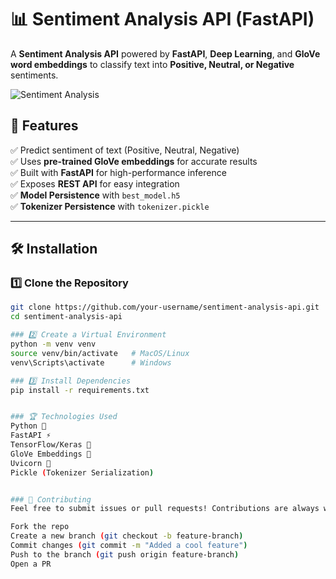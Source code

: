 # 📊 Sentiment Analysis API (FastAPI)  

A **Sentiment Analysis API** powered by **FastAPI**, **Deep Learning**, and **GloVe word embeddings** to classify text into **Positive, Neutral, or Negative** sentiments.

![Sentiment Analysis](https://miro.medium.com/max/1400/1*wIVcdK9WnA3xOJqSVO7UPw.gif)

## 🚀 Features  
✅ Predict sentiment of text (Positive, Neutral, Negative)  
✅ Uses **pre-trained GloVe embeddings** for accurate results  
✅ Built with **FastAPI** for high-performance inference  
✅ Exposes **REST API** for easy integration  
✅ **Model Persistence** with `best_model.h5`  
✅ **Tokenizer Persistence** with `tokenizer.pickle`  

---

## 🛠️ Installation  

### 1️⃣ Clone the Repository  
```bash
git clone https://github.com/your-username/sentiment-analysis-api.git
cd sentiment-analysis-api

### 2️⃣ Create a Virtual Environment
python -m venv venv
source venv/bin/activate   # MacOS/Linux
venv\Scripts\activate      # Windows

### 3️⃣ Install Dependencies
pip install -r requirements.txt


### 🏆 Technologies Used
Python 🐍
FastAPI ⚡
TensorFlow/Keras 🤖
GloVe Embeddings 🧠
Uvicorn 🚀
Pickle (Tokenizer Serialization)


### 📌 Contributing
Feel free to submit issues or pull requests! Contributions are always welcome. 💡

Fork the repo
Create a new branch (git checkout -b feature-branch)
Commit changes (git commit -m "Added a cool feature")
Push to the branch (git push origin feature-branch)
Open a PR
